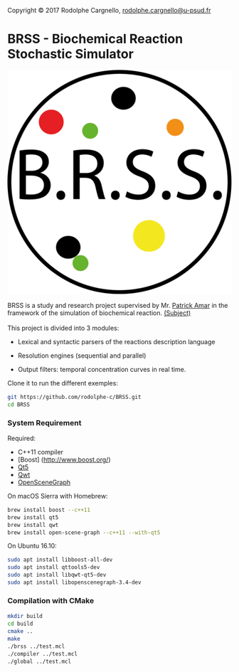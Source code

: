 Copyright © 2017 Rodolphe Cargnello, rodolphe.cargnello@u-psud.fr <br />

# BRSS - Biochemical Reaction Stochastic Simulator
![Image of BRSS](https://raw.githubusercontent.com/rodolphe-c/BRSS/master/img/brss.png)

BRSS is a study and research project supervised by Mr. [Patrick Amar](https://www.lri.fr/~pa/) in the framework of the simulation of biochemical reaction. [(Subject)](https://perso.limsi.fr/Individu/allauzen/cours/ter/TER-Simulation.html)<br /><br />
  This project is divided into 3 modules:<br />

  - Lexical and syntactic parsers of the reactions description language<br />

  - Resolution engines (sequential and parallel)<br />

  - Output filters: temporal concentration curves in real time.

Clone it to run the different exemples:

```sh
git https://github.com/rodolphe-c/BRSS.git
cd BRSS
```

### System Requirement

Required:

- C++11 compiler
- [Boost] (http://www.boost.org/)
- [Qt5](https://www.qt.io/)
- [Qwt](http://qwt.sourceforge.net/)
- [OpenSceneGraph](http://www.openscenegraph.org/)

On macOS Sierra with Homebrew:

```sh
brew install boost --c++11
brew install qt5
brew install qwt
brew install open-scene-graph --c++11 --with-qt5
```

On Ubuntu 16.10:

```sh
sudo apt install libboost-all-dev
sudo apt install qttools5-dev
sudo apt install libqwt-qt5-dev
sudo apt install libopenscenegraph-3.4-dev
```

### Compilation with CMake

```sh
mkdir build
cd build
cmake ..
make
./brss ../test.mcl
./compiler ../test.mcl
./global ../test.mcl
```

